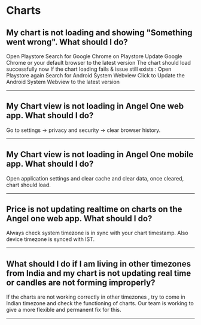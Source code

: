 # Charts

## My chart is not loading and showing "Something went wrong". What should I do?

Open Playstore
Search for Google Chrome on Playstore
Update Google Chrome or your default browser to the latest version
The chart should load successfully now
If the chart loading fails & issue still exists :
Open Playstore again
Search for Android System Webview
Click to Update the Android System Webview to the latest version

---

## My Chart view is not loading in Angel One web app. What should I do?

Go to settings -> privacy and security -> clear browser history.

---

## My Chart view is not loading in Angel One mobile app. What should I do?

Open application settings and clear cache and clear data, once cleared, chart should load.

---

## Price is not updating realtime on charts on the Angel one web app. What should I do?

Always check system timezone is in sync with your chart timestamp. Also device timezone is synced with IST.

---

## What should I do if I am living in other timezones from India and my chart is not updating real time or candles are not forming improperly?

If the charts are not working correctly in other timezones , try to come in Indian timezone and check the functioning of charts.
Our team is working to give a more flexible and permanent fix for this.

---

